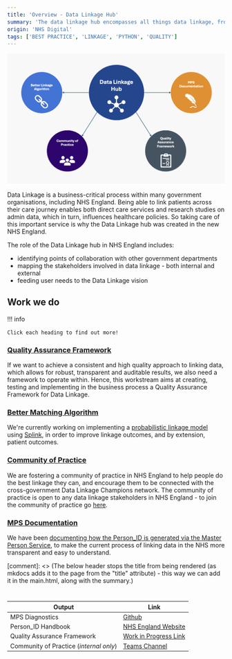 ```yaml
---
title: 'Overview - Data Linkage Hub'
summary: 'The data linkage hub encompasses all things data linkage, from documenting the existing state of linkage in NHS England in the Person_ID handbook, to exploring better matching algorithms using probabilistic models and Splink, to creating a Quality Assurance Framework for Data Linkage.'
origin: 'NHS Digital'
tags: ['BEST PRACTICE', 'LINKAGE', 'PYTHON', 'QUALITY']
---
```

![Diagram representing the four current areas of the data linkage hub: DL Quality Assurance, Better Matching Algorithm, MPS Documentation, and the DL Community of Practice.](../../images/linkage_visual_abstract.png)

Data Linkage is a business-critical process within many government organisations, including NHS England. Being able to link patients across their care journey enables both direct care services and research studies on admin data, which in turn, influences healthcare policies. So taking care of this important service is why the Data Linkage hub was created in the new NHS England.

The role of the Data Linkage hub in NHS England includes:

- identifying points of collaboration with other government departments 
- mapping the stakeholders involved in data linkage - both internal and external
- feeding user needs to the Data Linkage vision

## **Work we do**

!!! info

    Click each heading to find out more!

### [Quality Assurance Framework](./linkage-projects/qaf.md)
If we want to achieve a consistent and high quality approach to linking data, which allows for robust, transparent and auditable results, we also need a framework to operate within. Hence, this workstream aims at creating, testing and implementing in the business process a Quality Assurance Framework for Data Linkage.

### [Better Matching Algorithm](./linkage-projects/better-matching.md)
We're currently working on implementing a [probabilistic linkage model](https://www.bristol.ac.uk/media-library/sites/cmm/migrated/documents/problinkage.pdf) using [Splink](https://moj-analytical-services.github.io/splink/index.html), in order to improve linkage outcomes, and by extension, patient outcomes. 

### [Community of Practice](./linkage-projects/cop.md)
We are fostering a community of practice in NHS England to help people do the best linkage they can, and encourage them to be connected with the cross-government Data Linkage Champions network. The community of practice is open to any data linkage stakeholders in NHS England - to join the community of practice go [here](https://teams.microsoft.com/l/channel/19%3A7AGd-QLqWT3CEPP2MGz_Zf7o4_aWQvIK2DoqjJm6L-01%40thread.tacv2/General?groupId=4fc6024c-60fe-4723-8aff-3d139f37b1ef&tenantId=37c354b2-85b0-47f5-b222-07b48d774ee3).

### [MPS Documentation](./linkage-projects/mps-handbook.md)
We have been [documenting how the Person_ID is generated via the Master Person Service](https://digital.nhs.uk/services/personal-demographics-service/master-person-service/the-person_id-handbook), to make the current process of linking data in the NHS more transparent and easy to understand. 


[comment]: <> (The below header stops the title from being rendered (as mkdocs adds it to the page from the "title" attribute) - this way we can add it in the main.html, along with the summary.)
#

|Output | Link|
|---|---|
MPS Diagnostics|[Github](https://github.com/NHSDigital/mps_diagnostics)
Person_ID Handbook | [NHS England Website](https://digital.nhs.uk/services/personal-demographics-service/master-person-service/the-person_id-handbook)
Quality Assurance Framework | [Work in Progress Link](https://musical-journey-mzj2woo.pages.github.io/) 
Community of Practice (*internal only*) | [Teams Channel](https://teams.microsoft.com/l/channel/19%3A7AGd-QLqWT3CEPP2MGz_Zf7o4_aWQvIK2DoqjJm6L-01%40thread.tacv2/General?groupId=4fc6024c-60fe-4723-8aff-3d139f37b1ef&tenantId=37c354b2-85b0-47f5-b222-07b48d774ee3) 
